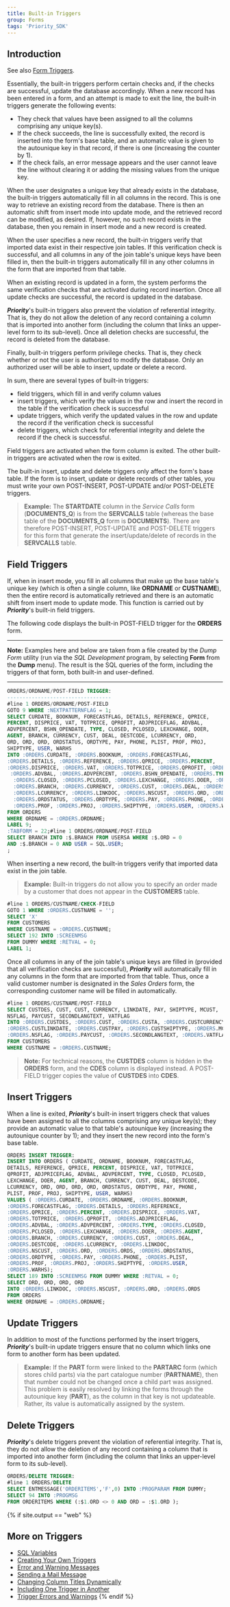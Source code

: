 ```yaml
---
title: Built-in Triggers
group: Forms
tags: 'Priority_SDK'
---
```


## Introduction

See also [Form Triggers](Form-Triggers ).

Essentially, the built-in triggers perform certain checks and, if the checks are successful, update the database accordingly. When a new record has been entered in a form, and an attempt is made to exit the line, the built-in triggers generate the following events:

-   They check that values have been assigned to all the columns
    comprising any unique key(s).
-   If the check succeeds, the line is successfully exited, the record is inserted into the form's base table, and an automatic value is given to the autounique key in that record, if there is one (increasing the counter by 1).
-   If the check fails, an error message appears and the user cannot leave the line without clearing it or adding the missing values from the unique key.

When the user designates a unique key that already exists in the
database, the built-in triggers automatically fill in all columns in the record. This is one way to retrieve an existing record from the database. There is then an automatic shift from insert mode into update mode, and the retrieved record can be modified, as desired. If, however, no such record exists in the database, then you remain in insert mode and a new record is created.

When the user specifies a new record, the built-in triggers verify that imported data exist in their respective join tables. If this
verification check is successful, and all columns in any of the join table's unique keys have been filled in, then the built-in triggers automatically fill in any other columns in the form that are imported from that table.

When an existing record is updated in a form, the system performs the same verification checks that are activated during record insertion. Once all update checks are successful, the record is updated in the database.

***Priority***'s built-in triggers also prevent the violation of
referential integrity. That is, they do not allow the deletion of any record containing a column that is imported into another form (including the column that links an upper-level form to its sub-level). Once all deletion checks are successful, the record is deleted from the database.

Finally, built-in triggers perform privilege checks. That is, they check whether or not the user is authorized to modify the database. Only an authorized user will be able to insert, update or delete a record.

In sum, there are several types of built-in triggers:

-   field triggers, which fill in and verify column values
-   insert triggers, which verify the values in the row and insert the record in the table if the verification check is successful
-   update triggers, which verify the updated values in the row and
    update the record if the verification check is successful
-   delete triggers, which check for referential integrity and delete the record if the check is successful.

Field triggers are activated when the form column is exited. The other built-in triggers are activated when the row is exited.

The built-in insert, update and delete triggers only affect the form's base table. If the form is to insert, update or delete records of other tables, you must write your own POST-INSERT, POST-UPDATE and/or POST-DELETE triggers.

> **Example:** The **STARTDATE** column in the *Service Calls* form (**DOCUMENTS_Q**) is from the **SERVCALLS** table (whereas the base table of the **DOCUMENTS_Q** form is **DOCUMENTS**). There are therefore POST-INSERT, POST-UPDATE and POST-DELETE triggers for this form that generate the insert/update/delete of records in the **SERVCALLS** table.

## Field Triggers 

If, when in insert mode, you fill in all columns that make up the base table\'s unique key (which is often a single column, like **ORDNAME** or **CUSTNAME**), then the entire record is automatically retrieved and there is an automatic shift from insert mode to update mode. This function is carried out by ***Priority***\'s built-in field triggers.

The following code displays the built-in POST-FIELD trigger for the
**ORDERS** form.

-------------------------------------------------------------------

**Note:** Examples here and below are taken from a file created by the *Dump Form* utility (run via the *SQL Development* program, by selecting **Form** from the **Dump** menu). The result is the SQL queries of the form, including the triggers of that form, both built-in and user-defined.

-------------------------------------------------------------------

```sql
ORDERS/ORDNAME/POST-FIELD TRIGGER:
----------------------------------
#line 1 ORDERS/ORDNAME/POST-FIELD
GOTO 9 WHERE :NEXTPATTERNFLAG = 1;
SELECT CURDATE, BOOKNUM, FORECASTFLAG, DETAILS, REFERENCE, QPRICE,
PERCENT, DISPRICE, VAT, TOTPRICE, QPROFIT, ADJPRICEFLAG, ADVBAL, 
ADVPERCENT, BSHN_OPENDATE, TYPE, CLOSED, PCLOSED, LEXCHANGE, DOER, 
AGENT, BRANCH, CURRENCY, CUST, DEAL, DESTCODE, LCURRENCY, ORD, 
ORD, ORD, ORD, ORDSTATUS, ORDTYPE, PAY, PHONE, PLIST, PROF, PROJ, 
SHIPTYPE, USER, WARHS
INTO :ORDERS.CURDATE, :ORDERS.BOOKNUM, :ORDERS.FORECASTFLAG, 
:ORDERS.DETAILS, :ORDERS.REFERENCE, :ORDERS.QPRICE, :ORDERS.PERCENT, 
:ORDERS.DISPRICE, :ORDERS.VAT, :ORDERS.TOTPRICE, :ORDERS.QPROFIT, :ORDERS.ADJPRICEFLAG,
 :ORDERS.ADVBAL, :ORDERS.ADVPERCENT, :ORDERS.BSHN_OPENDATE, :ORDERS.TYPE,
  :ORDERS.CLOSED, :ORDERS.PCLOSED, :ORDERS.LEXCHANGE, :ORDERS.DOER, :ORDERS.AGENT, 
  :ORDERS.BRANCH, :ORDERS.CURRENCY, :ORDERS.CUST, :ORDERS.DEAL, :ORDERS.DESTCODE, 
  :ORDERS.LCURRENCY, :ORDERS.LINKDOC, :ORDERS.NSCUST, :ORDERS.ORD, :ORDERS.ORDS, 
  :ORDERS.ORDSTATUS, :ORDERS.ORDTYPE, :ORDERS.PAY, :ORDERS.PHONE, :ORDERS.PLIST, 
  :ORDERS.PROF, :ORDERS.PROJ, :ORDERS.SHIPTYPE, :ORDERS.USER, :ORDERS.WARHS
FROM ORDERS
WHERE ORDNAME = :ORDERS.ORDNAME;
LABEL 9;
:TABFORM = 22;#line 1 ORDERS/ORDNAME/POST-FIELD
SELECT BRANCH INTO :$.BRANCH FROM USERSA WHERE :$.ORD = 0
AND :$.BRANCH = 0 AND USER = SQL.USER;
;
```

When inserting a new record, the built-in triggers verify that imported
data exist in the join table.

> **Example:** Built-in triggers do not allow you to specify an order
> made by a customer that does not appear in the **CUSTOMERS** table.

```sql
#line 1 ORDERS/CUSTNAME/CHECK-FIELD
GOTO 1 WHERE :ORDERS.CUSTNAME = '';
SELECT 'X'
FROM CUSTOMERS
WHERE CUSTNAME = :ORDERS.CUSTNAME;
SELECT 192 INTO :SCREENMSG
FROM DUMMY WHERE :RETVAL = 0;
LABEL 1;
```

Once all columns in any of the join table's unique keys are filled in
(provided that all verification checks are successful), ***Priority***
will automatically fill in any columns in the form that are imported
from that table. Thus, once a valid customer number is designated in the
*Sales Orders* form, the corresponding customer name will be filled in
automatically.

```sql
#line 1 ORDERS/CUSTNAME/POST-FIELD
SELECT CUSTDES, CUST, CUST, CURRENCY, LINKDATE, PAY, SHIPTYPE, MCUST, 
NSFLAG, PAYCUST, SECONDLANGTEXT, VATFLAG
INTO :ORDERS.CUSTDES, :ORDERS.CUST, :ORDERS.CUSTA, :ORDERS.CUSTCURRENCY, 
:ORDERS.CUSTLINKDATE, :ORDERS.CUSTPAY, :ORDERS.CUSTSHIPTYPE, :ORDERS.MCUST, 
:ORDERS.NSFLAG, :ORDERS.PAYCUST, :ORDERS.SECONDLANGTEXT, :ORDERS.VATFLAG
FROM CUSTOMERS
WHERE CUSTNAME = :ORDERS.CUSTNAME;
```



> **Note:** For technical reasons, the **CUSTDES** column is hidden in the
**ORDERS** form, and the **CDES** column is displayed instead. A
POST-FIELD trigger copies the value of **CUSTDES** into **CDES**.



## Insert Triggers 

When a line is exited, ***Priority***'s built-in insert triggers check
that values have been assigned to all the columns comprising any unique
key(s); they provide an automatic value to that table's autounique key
(increasing the autounique counter by 1); and they insert the new record
into the form's base table.

```sql
ORDERS INSERT TRIGGER:
INSERT INTO ORDERS ( CURDATE, ORDNAME, BOOKNUM, FORECASTFLAG, 
DETAILS, REFERENCE, QPRICE, PERCENT, DISPRICE, VAT, TOTPRICE, 
QPROFIT, ADJPRICEFLAG, ADVBAL, ADVPERCENT, TYPE, CLOSED, PCLOSED, 
LEXCHANGE, DOER, AGENT, BRANCH, CURRENCY, CUST, DEAL, DESTCODE, 
LCURRENCY, ORD, ORD, ORD, ORD, ORDSTATUS, ORDTYPE, PAY, PHONE, 
PLIST, PROF, PROJ, SHIPTYPE, USER, WARHS)
VALUES ( :ORDERS.CURDATE, :ORDERS.ORDNAME, :ORDERS.BOOKNUM, 
:ORDERS.FORECASTFLAG, :ORDERS.DETAILS, :ORDERS.REFERENCE,
:ORDERS.QPRICE, :ORDERS.PERCENT, :ORDERS.DISPRICE, :ORDERS.VAT,
:ORDERS.TOTPRICE, :ORDERS.QPROFIT, :ORDERS.ADJPRICEFLAG, 
:ORDERS.ADVBAL, :ORDERS.ADVPERCENT, :ORDERS.TYPE, :ORDERS.CLOSED, 
:ORDERS.PCLOSED, :ORDERS.LEXCHANGE, :ORDERS.DOER, :ORDERS.AGENT, 
:ORDERS.BRANCH, :ORDERS.CURRENCY, :ORDERS.CUST, :ORDERS.DEAL, 
:ORDERS.DESTCODE, :ORDERS.LCURRENCY, :ORDERS.LINKDOC,
:ORDERS.NSCUST, :ORDERS.ORD, :ORDERS.ORDS, :ORDERS.ORDSTATUS, 
:ORDERS.ORDTYPE, :ORDERS.PAY, :ORDERS.PHONE, :ORDERS.PLIST, 
:ORDERS.PROF, :ORDERS.PROJ, :ORDERS.SHIPTYPE, :ORDERS.USER,
:ORDERS.WARHS);
SELECT 189 INTO :SCREENMSG FROM DUMMY WHERE :RETVAL = 0;
SELECT ORD, ORD, ORD, ORD
INTO :ORDERS.LINKDOC, :ORDERS.NSCUST, :ORDERS.ORD, :ORDERS.ORDS
FROM ORDERS
WHERE ORDNAME = :ORDERS.ORDNAME;
```

## Update Triggers 

In addition to most of the functions performed by the insert triggers,
***Priority***'s built-in update triggers ensure that no column which
links one form to another form has been updated.

> **Example:** If the **PART** form were linked to the **PARTARC** form
> (which stores child parts) via the part catalogue number
> (**PARTNAME**), then that number could not be changed once a child
> part was assigned. This problem is easily resolved by linking the
> forms through the autounique key (**PART**), as the column in that key
> is not updateable. Rather, its value is automatically assigned by the
> system.

## Delete Triggers 

***Priority***'s delete triggers prevent the violation of referential
integrity. That is, they do not allow the deletion of any record
containing a column that is imported into another form (including the
column that links an upper-level form to its sub-level).

```sql
ORDERS/DELETE TRIGGER:
#line 1 ORDERS/DELETE
SELECT ENTMESSAGE('ORDERITEMS','F',0) INTO :PROGPARAM FROM DUMMY;
SELECT 94 INTO :PROGMSG 
FROM ORDERITEMS WHERE (:$1.ORD <> 0 AND ORD = :$1.ORD );
```
{% if site.output == "web" %}
## More on Triggers 

-   [SQL Variables](SQL-Variables )
-   [Creating Your Own Triggers](Creating-your-Triggers )
-   [Error and Warning Messages](Errors-and-Warnings )
-   [Sending a Mail Message](Send-Mail )
-   [Changing Column Titles
    Dynamically](Dynamic-Column-Titles )
-   [Including One Trigger in
    Another](Include-Triggers )
-   [Trigger Errors and
    Warnings](Trigger-Errors )
{% endif %}